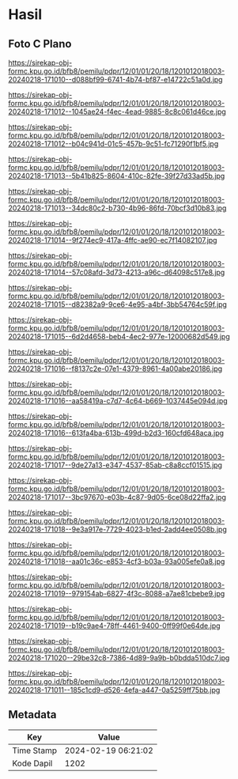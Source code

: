 # Hasil

## Foto C Plano

https://sirekap-obj-formc.kpu.go.id/bfb8/pemilu/pdpr/12/01/01/20/18/1201012018003-20240218-171010--d088bf99-6741-4b74-bf87-e14722c51a0d.jpg

https://sirekap-obj-formc.kpu.go.id/bfb8/pemilu/pdpr/12/01/01/20/18/1201012018003-20240218-171012--1045ae24-f4ec-4ead-9885-8c8c061d46ce.jpg

https://sirekap-obj-formc.kpu.go.id/bfb8/pemilu/pdpr/12/01/01/20/18/1201012018003-20240218-171012--b04c941d-01c5-457b-9c51-fc71290f1bf5.jpg

https://sirekap-obj-formc.kpu.go.id/bfb8/pemilu/pdpr/12/01/01/20/18/1201012018003-20240218-171013--5b41b825-8604-410c-82fe-39f27d33ad5b.jpg

https://sirekap-obj-formc.kpu.go.id/bfb8/pemilu/pdpr/12/01/01/20/18/1201012018003-20240218-171013--34dc80c2-b730-4b96-86fd-70bcf3d10b83.jpg

https://sirekap-obj-formc.kpu.go.id/bfb8/pemilu/pdpr/12/01/01/20/18/1201012018003-20240218-171014--9f274ec9-417a-4ffc-ae90-ec7f14082107.jpg

https://sirekap-obj-formc.kpu.go.id/bfb8/pemilu/pdpr/12/01/01/20/18/1201012018003-20240218-171014--57c08afd-3d73-4213-a96c-d64098c517e8.jpg

https://sirekap-obj-formc.kpu.go.id/bfb8/pemilu/pdpr/12/01/01/20/18/1201012018003-20240218-171015--d82382a9-9ce6-4e95-a4bf-3bb54764c59f.jpg

https://sirekap-obj-formc.kpu.go.id/bfb8/pemilu/pdpr/12/01/01/20/18/1201012018003-20240218-171015--6d2d4658-beb4-4ec2-977e-12000682d549.jpg

https://sirekap-obj-formc.kpu.go.id/bfb8/pemilu/pdpr/12/01/01/20/18/1201012018003-20240218-171016--f8137c2e-07e1-4379-8961-4a00abe20186.jpg

https://sirekap-obj-formc.kpu.go.id/bfb8/pemilu/pdpr/12/01/01/20/18/1201012018003-20240218-171016--aa58419a-c7d7-4c64-b669-1037445e094d.jpg

https://sirekap-obj-formc.kpu.go.id/bfb8/pemilu/pdpr/12/01/01/20/18/1201012018003-20240218-171016--613fa4ba-613b-499d-b2d3-160cfd648aca.jpg

https://sirekap-obj-formc.kpu.go.id/bfb8/pemilu/pdpr/12/01/01/20/18/1201012018003-20240218-171017--9de27a13-e347-4537-85ab-c8a8ccf01515.jpg

https://sirekap-obj-formc.kpu.go.id/bfb8/pemilu/pdpr/12/01/01/20/18/1201012018003-20240218-171017--3bc97670-e03b-4c87-9d05-6ce08d22ffa2.jpg

https://sirekap-obj-formc.kpu.go.id/bfb8/pemilu/pdpr/12/01/01/20/18/1201012018003-20240218-171018--9e3a917e-7729-4023-b1ed-2add4ee0508b.jpg

https://sirekap-obj-formc.kpu.go.id/bfb8/pemilu/pdpr/12/01/01/20/18/1201012018003-20240218-171018--aa01c36c-e853-4cf3-b03a-93a005efe0a8.jpg

https://sirekap-obj-formc.kpu.go.id/bfb8/pemilu/pdpr/12/01/01/20/18/1201012018003-20240218-171019--979154ab-6827-4f3c-8088-a7ae81cbebe9.jpg

https://sirekap-obj-formc.kpu.go.id/bfb8/pemilu/pdpr/12/01/01/20/18/1201012018003-20240218-171019--b19c9ae4-78ff-4461-9400-0ff99f0e64de.jpg

https://sirekap-obj-formc.kpu.go.id/bfb8/pemilu/pdpr/12/01/01/20/18/1201012018003-20240218-171020--29be32c8-7386-4d89-9a9b-b0bdda510dc7.jpg

https://sirekap-obj-formc.kpu.go.id/bfb8/pemilu/pdpr/12/01/01/20/18/1201012018003-20240218-171011--185c1cd9-d526-4efa-a447-0a5259ff75bb.jpg


## Metadata

| Key        | Value               |
| ---------- | ------------------- |
| Time Stamp | 2024-02-19 06:21:02 |
| Kode Dapil | 1202                |



